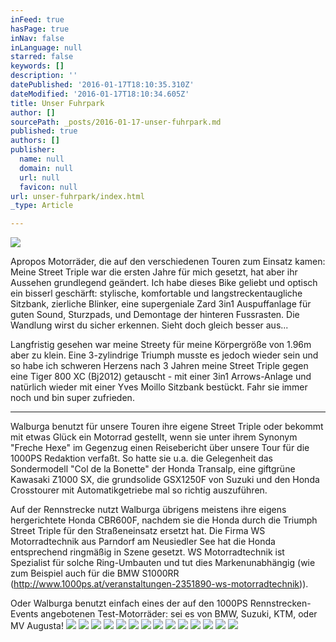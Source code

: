 ```yaml
---
inFeed: true
hasPage: true
inNav: false
inLanguage: null
starred: false
keywords: []
description: ''
datePublished: '2016-01-17T18:10:35.310Z'
dateModified: '2016-01-17T18:10:34.605Z'
title: Unser Fuhrpark
author: []
sourcePath: _posts/2016-01-17-unser-fuhrpark.md
published: true
authors: []
publisher:
  name: null
  domain: null
  url: null
  favicon: null
url: unser-fuhrpark/index.html
_type: Article

---
```

![](https://the-grid-user-content.s3-us-west-2.amazonaws.com/aaba84bb-6d92-46b2-aee2-b5a7345e8d30.JPG)

Apropos Motorräder, die auf den verschiedenen Touren zum Einsatz kamen: Meine Street Triple war die ersten Jahre für mich gesetzt, hat aber ihr Aussehen grundlegend geändert. Ich habe dieses Bike geliebt und optisch ein bisserl geschärft: stylische, komfortable und langstreckentaugliche Sitzbank, zierliche Blinker, eine supergeniale Zard 3in1 Auspuffanlage für guten Sound, Sturzpads, und Demontage der hinteren Fussrasten. Die Wandlung wirst du sicher erkennen. Sieht doch gleich besser aus...

Langfristig gesehen war meine Streety für meine Körpergröße von 1.96m aber zu klein. Eine 3-zylindrige Triumph musste es jedoch wieder sein und so habe ich schweren Herzens nach 3 Jahren meine Street Triple gegen eine Tiger 800 XC (Bj2012) getauscht - mit einer 3in1 Arrows-Anlage und natürlich wieder mit einer Yves Moillo Sitzbank bestückt. Fahr sie immer noch und bin  super zufrieden.

****

Walburga benutzt für unsere Touren ihre eigene Street Triple oder bekommt mit etwas Glück ein Motorrad gestellt, wenn sie unter ihrem Synonym "Freche Hexe" im Gegenzug einen Reisebericht über unsere Tour für die 1000PS Redaktion verfaßt. So hatte sie u.a. die Gelegenheit das Sondermodell "Col de la Bonette" der Honda Transalp, eine giftgrüne Kawasaki Z1000 SX, die grundsolide GSX1250F von Suzuki und den Honda Crosstourer mit Automatikgetriebe mal so richtig auszuführen.

Auf der Rennstrecke nutzt Walburga übrigens meistens ihre eigens hergerichtete Honda CBR600F, nachdem sie die Honda durch die Triumph Street Triple für den Straßeneinsatz ersetzt hat. Die Firma WS Motorradtechnik aus Parndorf am Neusiedler See hat die Honda entsprechend ringmäßig in Szene gesetzt. WS Motorradtechnik ist Spezialist für solche Ring-Umbauten und tut dies Markenunabhängig (wie zum Beispiel auch für die BMW S1000RR (http://www.1000ps.at/veranstaltungen-2351890-ws-motorradtechnik)).

Oder Walburga benutzt einfach eines der auf den 1000PS Rennstrecken-Events angebotenen Test-Motorräder: sei es von BMW, Suzuki, KTM, oder MV Augusta!
![](https://s3-us-west-2.amazonaws.com/the-grid-img/p/a6e55031b88d18c14d80bfdd354725af37480be0.jpg)
![](https://s3-us-west-2.amazonaws.com/the-grid-img/p/31cc9258c8de67b1e69273e957513c4e7ff53f30.jpg)
![](https://s3-us-west-2.amazonaws.com/the-grid-img/p/f2caf0ea60ac55001496e7486e9c4ec461329a62.jpg)
![](https://s3-us-west-2.amazonaws.com/the-grid-img/p/f15ecd3037c1b2b7507d59e4f186e395fd6c147b.jpg)
![](https://s3-us-west-2.amazonaws.com/the-grid-img/p/7de5fe09f81b63faed3ea2ff2dae3a4951a4ee2f.jpg)
![](https://s3-us-west-2.amazonaws.com/the-grid-img/p/01cff3e15bcb56d42e9ea6d2fa87963a61abca6b.jpg)
![](https://s3-us-west-2.amazonaws.com/the-grid-img/p/c60ab5bbc3a04b20c7c043be907ed29c1851b1e2.jpg)
![](https://s3-us-west-2.amazonaws.com/the-grid-img/p/02216c757c3eaa2a7541211f6f3ba20bd5ac862a.jpg)
![](https://s3-us-west-2.amazonaws.com/the-grid-img/p/786d04b2b762eb3f8bb0f6c462350d6932c59eec.jpg)
![](https://s3-us-west-2.amazonaws.com/the-grid-img/p/f882879fbc2fd9ef2cd6cbdd13947600c0b59b79.jpg)
![](https://s3-us-west-2.amazonaws.com/the-grid-img/p/0fc7367f3ca1a477c6e21d552822be6e5b43ce53.jpg)
![](https://s3-us-west-2.amazonaws.com/the-grid-img/p/d0d13956788c3cd934346ef80cf9451b852b3189.jpg)
![](https://s3-us-west-2.amazonaws.com/the-grid-img/p/454e1ce7bc0f592e6e40292c956926b20348e9d3.jpg)
![](https://s3-us-west-2.amazonaws.com/the-grid-img/p/1a6f8c6b6277f2e81f3ca1b4a1aa786dbaaef9d9.jpg)
